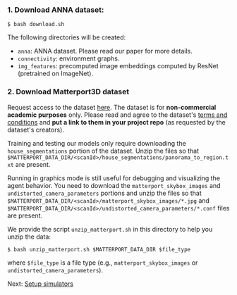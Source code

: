 ### 1. Download ANNA dataset:

```
$ bash download.sh
```

The following directories will be created:
* `anna`: ANNA dataset. Please read our paper for more details.
* `connectivity`: environment graphs.
* `img_features`: precomputed image embeddings computed by ResNet (pretrained on ImageNet). 

### 2. Download Matterport3D dataset

Request access to the dataset [here](https://niessner.github.io/Matterport/). The dataset is for **non-commercial academic purposes** only. Please read and agree to the dataset's [terms and conditions](http://dovahkiin.stanford.edu/matterport/public/MP_TOS.pdf) and **put a link to them in your project repo** (as requested by the dataset's creators).

Training and testing our models only require downloading the `house_segmentations` portion of the dataset. Unzip the files so that `$MATTERPORT_DATA_DIR/<scanId>/house_segmentations/panorama_to_region.txt` are present. 

Running in graphics mode is still useful for debugging and visualizing the agent behavior. You need to download the `matterport_skybox_images` and `undistorted_camera_parameters` portions and unzip the files so that `$MATTERPORT_DATA_DIR/<scanId>/matterport_skybox_images/*.jpg` and `$MATTERPORT_DATA_DIR/<scanId>/undistorted_camera_parameters/*.conf` files are present. 

We provide the script `unzip_matterport.sh` in this directory to help you unzip the data:
```
$ bash unzip_matterport.sh $MATTERPORT_DATA_DIR $file_type
```
where `$file_type` is a file type (e.g., `matterport_skybox_images` or `undistorted_camera_parameters`).

Next: [Setup simulators](https://github.com/khanhptnk/hanna-private/tree/master/code)



